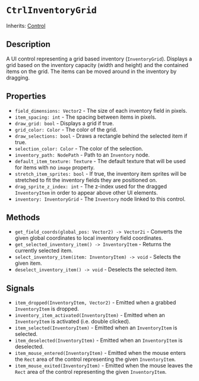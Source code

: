 # `CtrlInventoryGrid`

Inherits: [Control](https://docs.godotengine.org/en/stable/classes/class_control.html)

## Description

A UI control representing a grid based inventory (`InventoryGrid`). Displays a grid based on the inventory capacity (width and height) and the contained items on the grid. The items can be moved around in the inventory by dragging.

## Properties

* `field_dimensions: Vector2` - The size of each inventory field in pixels.
* `item_spacing: int` - The spacing between items in pixels.
* `draw_grid: bool` - Displays a grid if true.
* `grid_color: Color` - The color of the grid.
* `draw_selections: bool` - Draws a rectangle behind the selected item if true.
* `selection_color: Color` - The color of the selection.
* `inventory_path: NodePath` - Path to an `Inventory` node.
* `default_item_texture: Texture` - The default texture that will be used for items with no `image` property.
* `stretch_item_sprites: bool` - If true, the inventory item sprites will be stretched to fit the inventory fields they are positioned on.
* `drag_sprite_z_index: int` - The z-index used for the dragged `InventoryItem` in order to appear above other UI elements.
* `inventory: InventoryGrid` - The `Inventory` node linked to this control.

## Methods

* `get_field_coords(global_pos: Vector2) -> Vector2i` - Converts the given global coordinates to local inventory field coordinates.
* `get_selected_inventory_item() -> InventoryItem` - Returns the currently selected item.
* `select_inventory_item(item: InventoryItem) -> void` - Selects the given item.
* `deselect_inventory_item() -> void` - Deselects the selected item.

## Signals

* `item_dropped(InventoryItem, Vector2)` - Emitted when a grabbed `InventoryItem` is dropped.
* `inventory_item_activated(InventoryItem)` - Emitted when an `InventoryItem` is activated (i.e. double clicked).
* `item_selected(InventoryItem)` - Emitted when an `InventoryItem` is selected.
* `item_deselected(InventoryItem)` - Emitted when an `InventoryItem` is deselected.
* `item_mouse_entered(InventoryItem)` - Emitted when the mouse enters the `Rect` area of the control representing the given `InventoryItem`.
* `item_mouse_exited(InventoryItem)` - Emitted when the mouse leaves the `Rect` area of the control representing the given `InventoryItem`.